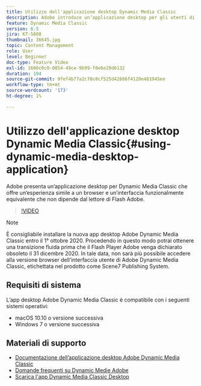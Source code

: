 ```yaml
---
title: Utilizzo dell'applicazione desktop Dynamic Media Classic
description: Adobe introduce un’applicazione desktop per gli utenti di Dynamic Media Classic che non si basa più sulla tecnologia Adobe Flash nel browser.
feature: Dynamic Media Classic
version: 6.5
jira: KT-5808
thumbnail: 36645.jpg
topic: Content Management
role: User
level: Beginner
doc-type: Feature Video
exl-id: 1600c0c0-0054-49ce-9b99-f8e6e29d6132
duration: 194
source-git-commit: 9fef4b77a2c70c8cf525d42686f4120e481945ee
workflow-type: tm+mt
source-wordcount: '173'
ht-degree: 1%

---
```


# Utilizzo dell&#39;applicazione desktop Dynamic Media Classic{#using-dynamic-media-desktop-application}

Adobe presenta un’applicazione desktop per Dynamic Media Classic che offre un’esperienza simile a un browser e un’interfaccia funzionalmente equivalente che non dipende dal lettore di Flash Adobe.

>[!VIDEO](https://video.tv.adobe.com/v/36645?quality=12&learn=on)

>[!NOTE]
>
> È consigliabile installare la nuova app desktop Adobe Dynamic Media Classic entro il 1° ottobre 2020. Procedendo in questo modo potrai ottenere una transizione fluida prima che il Flash Player Adobe venga dichiarato obsoleto il 31 dicembre 2020. In tale data, non sarà più possibile accedere alla versione browser dell’interfaccia utente di Adobe Dynamic Media Classic, etichettata nel prodotto come Scene7 Publishing System.

## Requisiti di sistema

L’app desktop Adobe Dynamic Media Classic è compatibile con i seguenti sistemi operativi:

* macOS 10.10 o versione successiva
* Windows 7 o versione successiva

## Materiali di supporto

* [Documentazione dell’applicazione desktop Adobe Dynamic Media Classic](https://experienceleague.adobe.com/docs/dynamic-media-classic/using/intro/dynamic-media-classic-desktop-app.html)
* [Domande frequenti su Dynamic Medie Adobe](https://experienceleague.adobe.com/docs/dynamic-media-classic/using/new-ui-2020.html)
* [Scarica l&#39;app Dynamic Media Classic Desktop](https://experienceleague.adobe.com/docs/dynamic-media-classic/using/new-ui-2020.html)
